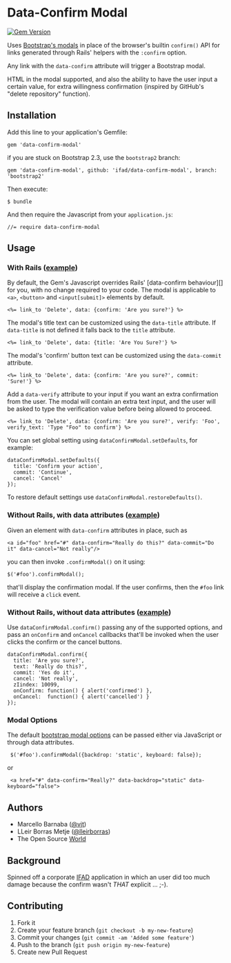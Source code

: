 # Data-Confirm Modal

[![Gem Version](https://badge.fury.io/rb/data-confirm-modal.svg)](https://badge.fury.io/rb/data-confirm-modal)

Uses [Bootstrap's modals](https://twitter.github.io/bootstrap/javascript.html#modals)
in place of the browser's builtin `confirm()` API for links generated through Rails'
helpers with the `:confirm` option.

Any link with the `data-confirm` attribute will trigger a Bootstrap modal.

HTML in the modal supported, and also the ability to have the user input a
certain value, for extra willingness confirmation (inspired by GitHub's
"delete repository" function).

## Installation

Add this line to your application's Gemfile:

    gem 'data-confirm-modal'

if you are stuck on Bootstrap 2.3, use the `bootstrap2` branch:

    gem 'data-confirm-modal', github: 'ifad/data-confirm-modal', branch: 'bootstrap2'

Then execute:

    $ bundle

And then require the Javascript from your `application.js`:

    //= require data-confirm-modal

## Usage

### With Rails ([example](http://jsfiddle.net/zpu4u6mh/))

By default, the Gem's Javascript overrides Rails' [data-confirm behaviour][]
for you, with no change required to your code. The modal is applicable to
`<a>`, `<button>` and `<input[submit]>`  elements by default.

    <%= link_to 'Delete', data: {confirm: 'Are you sure?'} %>

The modal's title text can be customized using the `data-title` attribute. 
If `data-title` is not defined it falls back to the `title` attribute.

    <%= link_to 'Delete', data: {title: 'Are You Sure?'} %>

The modal's 'confirm' button text can be customized using the `data-commit`
attribute.

    <%= link_to 'Delete', data: {confirm: 'Are you sure?', commit: 'Sure!'} %>

Add a `data-verify` attribute to your input if you want an extra confirmation
from the user. The modal will contain an extra text input, and the user will be
asked to type the verification value before being allowed to proceed.

    <%= link_to 'Delete', data: {confirm: 'Are you sure?', verify: 'Foo', verify_text: 'Type "Foo" to confirm'} %>

You can set global setting using `dataConfirmModal.setDefaults`, for example:

    dataConfirmModal.setDefaults({
      title: 'Confirm your action',
      commit: 'Continue',
      cancel: 'Cancel'
    });

To restore default settings use `dataConfirmModal.restoreDefaults()`.

[data-confirm-behaviour]: http://api.rubyonrails.org/classes/ActionView/Helpers/UrlHelper.html

### Without Rails, with data attributes ([example](http://jsfiddle.net/ze2Lz8tm/))

Given an element with `data-confirm` attributes in place, such as

    <a id="foo" href="#" data-confirm="Really do this?" data-commit="Do it" data-cancel="Not really"/>

you can then invoke `.confirmModal()` on it using:

    $('#foo').confirmModal();

that'll display the confirmation modal. If the user confirms, then the `#foo`
link will receive a `click` event.

### Without Rails, without data attributes ([example](https://jsfiddle.net/h370g63r/))

Use `dataConfirmModal.confirm()` passing any of the supported options, and pass
an `onConfirm` and `onCancel` callbacks that'll be invoked when the user clicks
the confirm or the cancel buttons.

    dataConfirmModal.confirm({
      title: 'Are you sure?',
      text: 'Really do this?',
      commit: 'Yes do it',
      cancel: 'Not really',
      zIindex: 10099,
      onConfirm: function() { alert('confirmed') },
      onCancel:  function() { alert('cancelled') }
    });

### Modal Options

The default [bootstrap modal options](https://getbootstrap.com/javascript/#modals-options)
can be passed either via JavaScript or through data attributes.

     $('#foo').confirmModal({backdrop: 'static', keyboard: false});

or

     <a href="#" data-confirm="Really?" data-backdrop="static" data-keyboard="false">

## Authors

* Marcello Barnaba ([@vjt](https://github.com/vjt))
* LLeir Borras Metje ([@lleirborras](https://github.com/lleirborras))
* The Open Source [World](https://github.com/ifad/data-confirm-modal/graphs/contributors)

## Background

Spinned off a corporate [IFAD](https://github.com/ifad/) application in which
an user did too much damage because the confirm wasn't *THAT* explicit ... ;-).

## Contributing

1. Fork it
2. Create your feature branch (`git checkout -b my-new-feature`)
3. Commit your changes (`git commit -am 'Added some feature'`)
4. Push to the branch (`git push origin my-new-feature`)
5. Create new Pull Request
